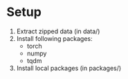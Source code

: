 # Setup

1. Extract zipped data (in data/)
2. Install following packages:
    - torch
    - numpy
    - tqdm
3. Install local packages (in packages/)
